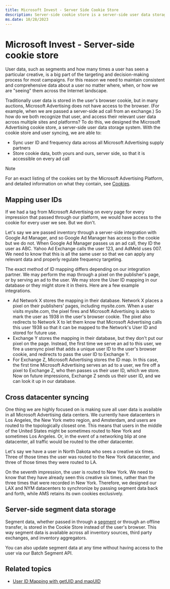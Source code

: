 ```yaml
---
title: Microsoft Invest - Server Side Cookie Store
description: Server-side cookie store is a server-side user data storage system which maintains consistent and comprehensive data about users across multiple sites and platforms.
ms.date: 10/28/2023
---
```


# Microsoft Invest - Server-side cookie store

User data, such as segments and how many times a user has seen a particular creative, is a big part of the targeting and decision-making
process for most campaigns. For this reason we need to maintain consistent and comprehensive data about a user no matter where, when, or how we are "seeing" them across the Internet landscape.

Traditionally user data is stored in the user's browser cookie, but in many auctions, Microsoft Advertising does not have access to the browser. (For example, when we are passed a server-side ad call from an exchange.) So how do we both recognize that user, and access their relevant user data across multiple sites and platforms? To do this, we designed the Microsoft Advertising cookie store, a server-side user data storage system. With the cookie store and user syncing, we are able to:

- Sync user ID and frequency data across all Microsoft Advertising supply partners
- Store cookie data, both yours and ours, server side, so that it is accessible on every ad call

> [!NOTE]
> For an exact listing of the cookies set by the Microsoft Advertising Platform, and detailed information on what they contain, see [Cookies](http://appnexus.com/cookies).

## Mapping user IDs

If we had a tag from Microsoft Advertising on every page for every impression that passed through our platform, we would have access to the cookie for every user we see. But we don't.

Let's say we are passed inventory through a server-side integration with Google Ad Manager, and so Google Ad Manager has access to the cookie but we do not. When Google Ad Manager passes us an ad call, they ID the user as ABC. Yahoo Ad Exchange calls the user 123, and AdMeld uses 007. We need to know that this is all the same user so that we can apply any relevant data and properly regulate frequency targeting.

The exact method of ID mapping differs depending on our integration partner. We may perform the map through a pixel on the publisher's page, or by serving an ad to the user. We may store the User ID mapping in our database or they might store it in theirs. Here are a few example integrations.

- Ad Network X stores the mapping in their database. Network X places a pixel on their publishers' pages, including mysite.com. When a user visits mysite.com, the pixel fires and Microsoft Advertising is able to mark the user as 1938 in the user's browser cookie. The pixel also redirects to Network X to let them know that Microsoft Advertising calls this user 1938 so that it can be mapped to the Network's User ID and stored for future use.
- Exchange Y stores the mapping in their database, but they don't put our pixel on the page. Instead, the first time we serve an ad to this user, we fire a usersync pixel that adds a unique user ID to the user's browser cookie, and redirects to pass the user ID to Exchange Y.
- For Exchange Z, Microsoft Advertising stores the ID map. In this case, the first time Microsoft Advertising serves an ad to a user, we fire off a pixel to Exchange Z, who then passes us their user ID, which we store. Now on future impressions, Exchange Z sends us their user ID, and we can look it up in our database.

## Cross datacenter syncing

One thing we are highly focused on is making sure all user data is available in all Microsoft Advertising data centers. We currently have datacenters in Los Angeles, the New York metro region, and Amsterdam, and users are routed to the topologically closest one. This means that users in the middle of the United States might be sometimes routed to New York and sometimes Los Angeles. Or, in the event of a networking blip at one datacenter, all traffic would be routed to the other datacenter.

Let's say we have a user in North Dakota who sees a creative six times. Three of those times the user was routed to the New York datacenter, and three of those times they were routed to LA.

On the seventh impression, the user is routed to New York. We need to know that they have already seen this creative six times, rather than the three times that were recorded in New York. Therefore, we designed our LAX and NYM datacenters to synchronize by passing segment data back and forth, while AMS retains its own cookies exclusively.

## Server-side segment data storage

Segment data, whether passed in through a [segment](./working-with-segments.md) or through an offline transfer, is stored in the Cookie Store instead of the user's browser. This way segment data is available across all inventory sources, third party exchanges, and inventory aggregators.

You can also update segment data at any time without having access to the user via our Batch Segment API.

## Related topics

- [User ID Mapping with getUID and mapUID](./user-id-mapping-with-getuid-and-mapuid.md)
